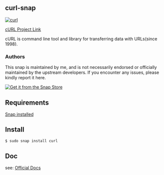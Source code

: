 ## curl-snap
[![curl](https://snapcraft.io/curl/badge.svg)](https://snapcraft.io/curl)

[cURL Project Link](https://curl.se) 

cURL is command line tool and library for transferring data with URLs(since 1998).
  
### Authors

This snap is maintained by me, and is not necessarily endorsed or officially maintained by the upstream developers. If you encounter any issues, please kindly report it here.

[![Get it from the Snap Store](https://snapcraft.io/static/images/badges/en/snap-store-black.svg)](https://snapcraft.io/curl)

## Requirements

[Snap installed](https://snapcraft.io/docs/installing-snapd)

## Install

```bash
$ sudo snap install curl
```

## Doc

see: [Official Docs](https://curl.se/docs/)



